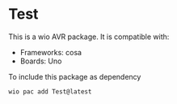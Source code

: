 # Test

This is a wio AVR package. It is compatible with:
* Frameworks: cosa
* Boards: Uno

To include this package as dependency
```bash
wio pac add Test@latest
```
